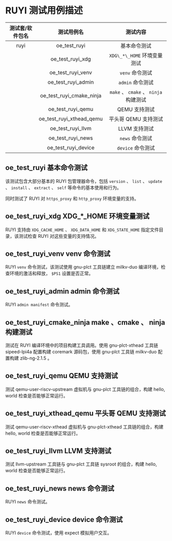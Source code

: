 # RUYI 测试用例描述

| 测试套/软件包名 | 测试用例名 | 测试内容 |
| :-: | :-: | :-: |
| ruyi | oe\_test\_ruyi | 基本命令测试 |
|  | oe\_test\_ruyi\_xdg | ``XDG\_*\_HOME`` 环境变量测试 |
|  | oe\_test\_ruyi\_venv | ``venv`` 命令测试 |
|  | oe\_test\_ruyi\_admin | ``admin`` 命令测试 |
|  | oe\_test\_ruyi\_cmake\_ninja | ``make`` 、 ``cmake`` 、 ``ninja`` 构建测试 |
|  | oe\_test\_ruyi\_qemu | QEMU 支持测试 |
|  | oe\_test\_ruyi\_xthead\_qemu | 平头哥 QEMU 支持测试 |
|  | oe\_test\_ruyi\_llvm | LLVM 支持测试 |
|  | oe\_test\_ruyi\_news | ``news`` 命令测试 |
|  | oe\_test\_ruyi\_device | ``device`` 命令测试 |

## oe\_test\_ruyi 基本命令测试

该测试包含大部分基本的 RUYI 包管理器命令，包括 ``version`` 、 ``list`` 、 ``update`` 、 ``install`` 、 ``extract`` 、 ``self`` 等命令的基本使用和行为。

同时测试了 RUYI 对 ``https_proxy`` 和 ``http_proxy`` 环境变量的支持。

## oe\_test\_ruyi\_xdg XDG\_\*\_HOME 环境变量测试

RUYI 支持由 ``XDG_CACHE_HOME`` 、 ``XDG_DATA_HOME`` 和 ``XDG_STATE_HOME`` 指定文件目录，该测试检查 RUYI 对这些变量的支持情况。

## oe\_test\_ruyi\_venv venv 命令测试

RUYI ``venv`` 命令测试，该测试使用 gnu-plct 工具链建立 milkv-duo 编译环境，检查环境的激活和释放， ``$PS1`` 设置是否正常。

## oe\_test\_ruyi\_admin admin 命令测试

RUYI ``admin manifest`` 命令测试。

## oe\_test\_ruyi\_cmake\_ninja make 、cmake 、 ninja 构建测试

测试在 RUYI 编译环境中的项目构建工具调用。使用 gnu-plct-xthead 工具链 sipeed-lpi4a 配置构建 coremark 源码包，使用 gnu-plct 工具链 milkv-duo 配置构建 zlib-ng-2.1.5 。

## oe\_test\_ruyi\_qemu QEMU 支持测试

测试 qemu-user-riscv-upstream 虚拟机与 gnu-plct 工具链的组合，构建 hello, world 检查是否能够正常运行。

## oe\_test\_ruyi\_xthead\_qemu 平头哥 QEMU 支持测试

测试 qemu-user-riscv-xthead 虚拟机与 gnu-plct-xthead 工具链的组合，构建 hello, world 检查是否能够正常运行。

## oe\_test\_ruyi\_llvm LLVM 支持测试

测试 llvm-upstream 工具链与 gnu-plct 工具链 sysroot 的组合，构建 hello, world 检查是否能够正常运行。

## oe\_test\_ruyi\_news news 命令测试

RUYI ``news`` 命令测试。

## oe\_test\_ruyi\_device device 命令测试

RUYI ``device`` 命令测试，使用 expect 模拟用户交互。

